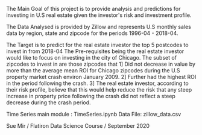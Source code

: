 The Main Goal of this project is to provide analysis and predictions for investing in U.S real estate given the investor's risk and investment profile.

The Data Analysed is provided by Zillow and represents U.S monthly sales data by region, state and zipcode for the periods 1996-04 - 2018-04.

The Target is to predict for the real estate investor the top 5 postcodes to invest in from 2018-04
The Pre-requisites being the real estate investor would like to focus on investing in the city of Chicago. The subset of zipcodes to invest in are those zipcodes that
1] Did not decrease in value by more than the average mean ROI for Chicago zipcodes during the U.S property market crash environ January 2009.
2] Further had the highest ROI in the period following the crash.
3] The real estate investor, according to their risk profile, believe that this would help reduce the risk that any steep increase in property price following the crash did not reflect a steep decrease during the crash period.

Time Series main module :  TimeSeries.ipynb
Data File:  zillow_data.csv


Sue Mir / Flatiron Data Science Course / September 2020